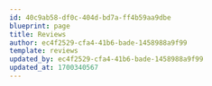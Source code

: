 ```yaml
---
id: 40c9ab58-df0c-404d-bd7a-ff4b59aa9dbe
blueprint: page
title: Reviews
author: ec4f2529-cfa4-41b6-bade-1458988a9f99
template: reviews
updated_by: ec4f2529-cfa4-41b6-bade-1458988a9f99
updated_at: 1700340567
---
```

